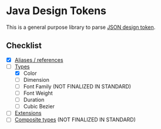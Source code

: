 # Java Design Tokens

This is a general purpose library to parse [JSON design token](https://tr.designtokens.org/).

## Checklist

- [X] [Aliases / references](https://tr.designtokens.org/format/#aliases-references)
- [ ] [Types](https://tr.designtokens.org/format/#types)
    - [X] Color
    - [ ] Dimension
    - [ ] Font Family (NOT FINALIZED IN STANDARD)
    - [ ] Font Weight
    - [ ] Duration
    - [ ] Cubic Bezier
- [ ] [Extensions](https://tr.designtokens.org/format/#extensions)
- [ ] [Composite types](https://tr.designtokens.org/format/#composite-types) (NOT FINALIZED IN STANDARD)